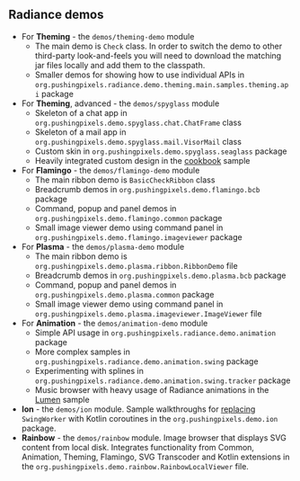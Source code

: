 ## Radiance demos

* For **Theming** - the `demos/theming-demo` module
  * The main demo is `Check` class. In order to switch the demo to other third-party look-and-feels you will need to download the matching jar files locally and add them to the classpath.
  * Smaller demos for showing how to use individual APIs in `org.pushingpixels.radiance.demo.theming.main.samples.theming.api` package
* For **Theming**, advanced - the `demos/spyglass` module
  * Skeleton of a chat app in `org.pushingpixels.demo.spyglass.chat.ChatFrame` class
  * Skeleton of a mail app in `org.pushingpixels.demo.spyglass.mail.VisorMail` class
  * Custom skin in `org.pushingpixels.demo.spyglass.seaglass` package
  * Heavily integrated custom design in the [cookbook](spyglass/cookbook/cookbook.md) sample
* For **Flamingo** - the `demos/flamingo-demo` module
  * The main ribbon demo is `BasicCheckRibbon` class
  * Breadcrumb demos in `org.pushingpixels.demo.flamingo.bcb` package
  * Command, popup and panel demos in `org.pushingpixels.demo.flamingo.common` package
  * Small image viewer demo using command panel in `org.pushingpixels.demo.flamingo.imageviewer` package
* For **Plasma** - the `demos/plasma-demo` module
  * The main ribbon demo is `org.pushingpixels.demo.plasma.ribbon.RibbonDemo` file
  * Breadcrumb demos in `org.pushingpixels.demo.plasma.bcb` package
  * Command, popup and panel demos in `org.pushingpixels.demo.plasma.common` package
  * Small image viewer demo using command panel in `org.pushingpixels.demo.plasma.imageviewer.ImageViewer` file
* For **Animation** - the `demos/animation-demo` module
  * Simple API usage in `org.pushingpixels.radiance.demo.animation` package
  * More complex samples in `org.pushingpixels.radiance.demo.animation.swing` package
  * Experimenting with splines in `org.pushingpixels.radiance.demo.animation.swing.tracker` package
  * Music browser with heavy usage of Radiance animations in the [Lumen](lumen/lumen.md) sample
* **Ion** - the `demos/ion` module. Sample walkthroughs for [replacing](https://www.pushing-pixels.org/2018/08/07/replacing-swingworker-with-kotlin-coroutines.html) `SwingWorker` with Kotlin coroutines in the `org.pushingpixels.demo.ion` package.
* **Rainbow** - the `demos/rainbow` module. Image browser that displays SVG content from local disk. Integrates functionality from Common, Animation, Theming, Flamingo, SVG Transcoder and Kotlin extensions in the `org.pushingpixels.demo.rainbow.RainbowLocalViewer` file.
